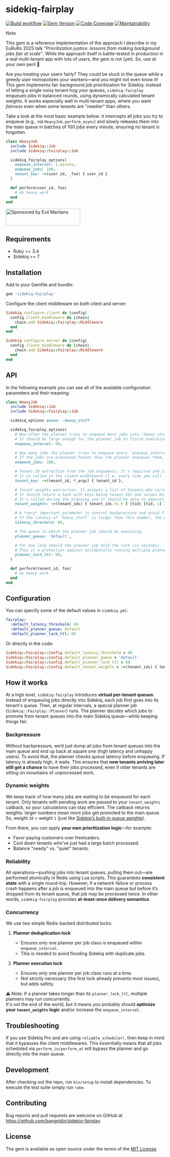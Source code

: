 # sidekiq-fairplay

[![Build workflow](https://github.com/baygeldin/sidekiq-fairplay/actions/workflows/ci.yml/badge.svg)](https://github.com/baygeldin/sidekiq-fairplay/actions/workflows/ci.yml)
[![Gem Version](https://img.shields.io/gem/v/sidekiq-fairplay.svg)](https://rubygems.org/gems/sidekiq-fairplay)
[![Code Coverage](https://qlty.sh/gh/baygeldin/projects/sidekiq-fairplay/coverage.svg)](https://qlty.sh/gh/baygeldin/projects/sidekiq-fairplay)
[![Maintainability](https://qlty.sh/gh/baygeldin/projects/sidekiq-fairplay/maintainability.svg)](https://qlty.sh/gh/baygeldin/projects/sidekiq-fairplay)

> [!NOTE]
> This gem is a reference implementation of the approach I describe in my EuRuKo 2025 talk *“Prioritization justice: lessons from making background jobs fair at scale”*.
> While the approach itself is battle-tested in production in a real multi-tenant app with lots of users, the gem is not (yet). So, use at your own peril 🫣

Are you treating your users fairly? They could be stuck in the queue while a greedy user monopolizes your workers—and you might not even know it! This gem implements fair background job prioritization for Sidekiq: instead of letting a single noisy tenant hog your queues, `sidekiq‑fairplay` enqueues jobs in balanced rounds, using dynamically calculated tenant weights. It works especially well in multi‑tenant apps, where you want *fairness* even when some tenants are "needier" than others.

Take a look at the most basic example below: it intercepts all jobs you try to enqueue (e.g., via `HeavyJob.perform_async`) and slowly releases them into the main queue in batches of 100 jobs every minute, ensuring no tenant is forgotten.

```ruby
class HeavyJob
  include Sidekiq::Job
  include Sidekiq::Fairplay::Job

  sidekiq_fairplay_options(
    enqueue_interval: 1.minute,
    enqueue_jobs: 100,
    tenant_key: ->(user_id, _foo) { user_id }
  )

  def perform(user_id, foo)
    # do heavy work
  end
end
```

<a href="https://evilmartians.com/?utm_source=sidekiq-fair_tenant">
  <picture>
    <source
      media="(prefers-color-scheme: dark)"
      srcset="https://evilmartians.com/badges/sponsored-by-evil-martians_v2.0_for-dark-bg@2x.png"
    >
    <img
      src="https://evilmartians.com/badges/sponsored-by-evil-martians_v2.0@2x.png"
      alt="Sponsored by Evil Martians"
      width="236"
      height="54"
    >
  </picture>
</a>

## Requirements
- Ruby >= 3.4
- Sidekiq >= 7

## Installation

Add to your Gemfile and bundle:

```ruby
gem 'sidekiq-fairplay'
```

Configure the client middleware on both client and server:

```ruby
Sidekiq.configure_client do |config|
  config.client_middleware do |chain|
    chain.add Sidekiq::Fairplay::Middleware
  end
end

Sidekiq.configure_server do |config|
  config.client_middleware do |chain|
    chain.add Sidekiq::Fairplay::Middleware
  end
end
```

## API

In the following example you can see all of the available configuration parameters and their meaning:

```ruby
class HeavyJob
  include Sidekiq::Job
  include Sidekiq::Fairplay::Job

  sidekiq_options queue: :heavy_stuff

  sidekiq_fairplay_options(
    # How often the planner tries to enqueue more jobs into `heavy_stuff` (in seconds).
    # It should be large enough for the planner job to finish executing in that time.
    enqueue_interval: 60,

    # How many jobs the planner tries to enqueue every `enqueue_interval`.
    # If the jobs are processed faster than the planner enqueues them, increase this number.
    enqueue_jobs: 100,

    # Tenant ID extraction from the job arguments. It's required and it should return a string.
    # It is called in the client middleware (i.e. every time you call `SomeWorker.perform_async`).
    tenant_key: ->(tenant_id, *_args) { tenant_id },

    # Tenant weights extraction. It accepts a list of tenants who currently have jobs waiting to be enqueued.
    # It should return a hash with keys being tenant IDs and values being their respective weights/priorities.
    # It's called during the planning and it should be able to execute within `enqueue_interval`.
    tenant_weights: ->(tenant_ids) { tenant_ids.to_h { |tid| [tid, 1] } }

    # A *very* important parameter to control backpressure and avoid flooding the queue (in seconds).
    # If the latency of `heavy_stuff` is larger than this number, the planner will skip a beat.
    latency_threshold: 60,

    # The queue in which the planner job should be executing.
    planner_queue: 'default',

    # For how long should the planner job hold the lock (in seconds).
    # This is a protection against accidentally running multiple planners at the same time.
    planner_lock_ttl: 60,
  )

  def perform(tenant_id, foo)
    # do heavy work
  end
end
```

## Configuration
You can specify some of the default values in `sidekiq.yml`:

```yaml
fairplay:
  :default_latency_threshold: 60
  :default_planner_queue: default
  :default_planner_lock_ttl: 60
```

Or directly in the code:
```ruby
Sidekiq::Fairplay::Config.default_latency_threshold = 60
Sidekiq::Fairplay::Config.default_planner_queue = 'default'
Sidekiq::Fairplay::Config.default_planner_lock_ttl = 60
Sidekiq::Fairplay::Config.default_tenant_weights = ->(tenant_ids) { tenant_ids.to_h { |tid| [tid, 1] } }
```

## How it works

At a high level, `sidekiq-fairplay` introduces **virtual per-tenant queues**. Instead of enqueuing jobs directly into Sidekiq, each job first goes into its tenant's queue. Then, at regular intervals, a special planner job (`Sidekiq::Fairplay::Planner`) runs. The planner decides which jobs to promote from tenant queues into the main Sidekiq queue—while keeping things fair.

### Backpressure

Without backpressure, we’d just dump all jobs from tenant queues into the main queue and end up back at square one (high latency and unhappy users). To avoid that, the planner checks queue latency before enqueuing. If latency is already high, it waits. This ensures that **new tenants arriving later still get a chance** to have their jobs processed, even if older tenants are sitting on mountains of unprocessed work.

### Dynamic weights

We keep track of how many jobs are waiting to be enqueued for each tenant. Only tenants with pending work are passed to your `tenant_weights` callback, so your calculations can stay efficient. The callback returns weights: larger numbers mean more jobs get promoted to the main queue. So, weight `10` > weight `1` (just like [Sidekiq’s built-in queue weights](https://github.com/sidekiq/sidekiq/wiki/Advanced-Options#queues)).

From there, you can apply **your own prioritization logic**—for example:
- Favor paying customers over freeloaders.
- Cool down tenants who've just had a large batch processed.
- Balance "needy" vs. "quiet" tenants.

### Reliability

All operations—pushing jobs into tenant queues, pulling them out—are performed atomically in Redis using Lua scripts. This guarantees **consistent state** with a single round-trip. However, if a network failure or process crash happens after a job is enqueued into the main queue but before it’s dropped from its tenant queue, that job may be processed twice. In other words, `sidekiq-fairplay` provides **at-least-once delivery semantics**. 

### Concurrency

We use two simple Redis-backed distributed locks:

1. **Planner deduplication lock**
   - Ensures only one planner per job class is enqueued within `enqueue_interval`.
   - This is needed to avoid flooding Sidekiq with duplicate jobs.

2. **Planner execution lock**  
   - Ensures only one planner per job class runs at a time.
   - Not strictly necessary (the first lock already prevents most issues), but adds safety.  

⚠️ Note: If a planner takes longer than its `planner_lock_ttl`, multiple planners may run concurrently.  
It's not the end of the world, but it means you probably should **optimize your `tenant_weights` logic** and/or increase the `enqueue_interval`.

## Troubleshooting

If you use Sidekiq Pro and are using `reliable_scheduler!`, then keep in mind that it bypasses the client middlewares. This essentially means that all jobs scheduled via `perform_in/perform_at` will bypass the planner and go directly into the main queue.

## Development

After checking out the repo, run `bin/setup` to install dependencies. To execute the test suite simply run `rake`.

## Contributing

Bug reports and pull requests are welcome on GitHub at https://github.com/baygeldin/sidekiq-fairplay.

## License

The gem is available as open source under the terms of the [MIT License](https://opensource.org/licenses/MIT).
